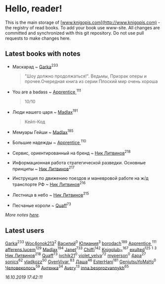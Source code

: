 # Hello, reader!
This is the main storage of [www.knigopis.com](http://www.knigopis.com) - the registry of read books.
To add your book use www-site. All changes are committed and synchronized with this git repository.
Do not use pull requests to make changes here.


## Latest books with notes
* Маскарад ~ [Garka](users/115/115753719718250012620-google)<sup>233</sup>
    > "Шоу должно продолжаться!". Ведьмы, Призрак оперы и прочее.Очередная книга из серии Плоский мир очень хороша

* You are a badass ~ [Apprentice ](users/528/52821952-vkontakte)<sup>111</sup>
    > 10/10

* Люди нашего царя ~ [Madlax](users/158/158304782-vkontakte)<sup>191</sup>
    > Кейп-Код

* Мемуары Гейши ~ [Madlax](users/158/158304782-vkontakte)<sup>185</sup>

* Большие надежды ~ [Apprentice ](users/528/52821952-vkontakte)<sup>110</sup>

* Сервис, ориентированный на бренд ~ [Ник Литвинов](users/241/241974816-vkontakte)<sup>218</sup>

* Информационная работа стратегической разведки. Основные принципы ~ [Ник Литвинов](users/241/241974816-vkontakte)<sup>217</sup>

* Инструкция по движению поездов и маневровой работе на ж/д транспорте РФ ~ [Ник Литвинов](users/241/241974816-vkontakte)<sup>216</sup>

* Лестница в небо ~ [Ник Литвинов](users/241/241974816-vkontakte)<sup>215</sup>

* Песчаные короли ~ [Quaff](users/122/12267158-vkontakte)<sup>73</sup>


_More notes [here](latest_books_with_notes.md)._


## Latest users
[Garka](users/115/115753719718250012620-google)<sup>233</sup> 
[Woc4onok213](users/103/103474005216004236389-google)<sup>2</sup> 
[Василий](users/146/146662199-vkontakte)<sup>0</sup> 
[Юлиания](users/693/69389439-vkontakte)<sup>3</sup> 
[borodach](users/157/15706320-vkontakte)<sup>189</sup> 
[Apprentice ](users/528/52821952-vkontakte)<sup>111</sup> 
[afferens.lucem](users/196/196071655-vkontakte)<sup>129</sup> 
[Madlax](users/158/158304782-vkontakte)<sup>194</sup> 
[Janet](users/108/108113656204404967440-google)<sup>733</sup> 
[Chiffi](users/105/105831994080785626680-google)<sup>142</sup> 
[Knigolub~](users/111/111878597279669641685-google)<sup>167</sup> 
[exulted](users/100/100599204551896265722-google)<sup>125</sup> 
[](users/114/114588423502949541325-google)<sup>1</sup> 
[](users/270/270444099499-odnoklassniki)<sup>3</sup> 
[Ник Литвинов](users/241/241974816-vkontakte)<sup>218</sup> 
[Quaff](users/122/12267158-vkontakte)<sup>73</sup> 
[ivchik21](users/142/14245460-vkontakte)<sup>0</sup> 
[violet_velva](users/116/116961712580551399099-google)<sup>72</sup> 
[myperson](users/131/13129699-vkontakte)<sup>0</sup> 
[4apa](users/117/117392596378069249667-google)<sup>27</sup> 
[sonics](users/588/5880221-vkontakte)<sup>62</sup> 
[vladkozz](users/572/57239276-vkontakte)<sup>50</sup> 
[GvenVivar ](users/158/158266434925901-facebook)<sup>83</sup> 
[Даша](users/334/334696193054530347-mailru)<sup>46</sup> 
[EsterHani](users/305/30558181-vkontakte)<sup>181</sup> 
[GenjutsuYoMaYo](users/923/923106412-yandex)<sup>0</sup> 
[Человеколось](users/174/17475979687188177329-mailru)<sup>59</sup> 
[Антенка](users/118/118158645037334943900-google)<sup>34</sup> 
[Avery](users/567/56734832-yandex)<sup>13</sup> 
[inna.besprozvannykh](users/733/73323849-yandex)<sup>65</sup> 


_16.10.2019 17:42:11_
